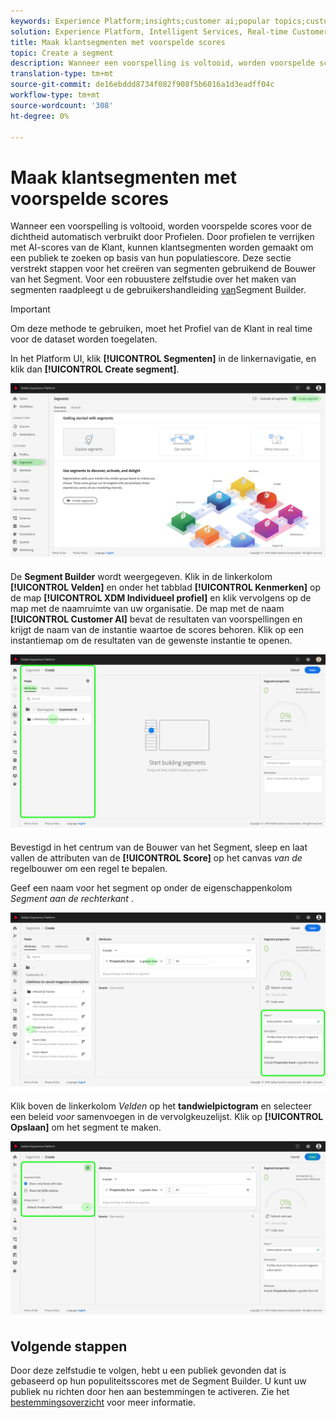 ```yaml
---
keywords: Experience Platform;insights;customer ai;popular topics;customer ai segments
solution: Experience Platform, Intelligent Services, Real-time Customer Data Platform
title: Maak klantsegmenten met voorspelde scores
topic: Create a segment
description: Wanneer een voorspelling is voltooid, worden voorspelde scores voor de dichtheid automatisch verbruikt door Profielen. Door profielen te verrijken met AI-scores van de Klant, kunnen klantsegmenten worden gemaakt om een publiek te zoeken op basis van hun populatiescore. Deze sectie verstrekt stappen voor het creëren van segmenten gebruikend de Bouwer van het Segment.
translation-type: tm+mt
source-git-commit: de16ebddd8734f082f908f5b6016a1d3eadff04c
workflow-type: tm+mt
source-wordcount: '308'
ht-degree: 0%

---
```



# Maak klantsegmenten met voorspelde scores

Wanneer een voorspelling is voltooid, worden voorspelde scores voor de dichtheid automatisch verbruikt door Profielen. Door profielen te verrijken met AI-scores van de Klant, kunnen klantsegmenten worden gemaakt om een publiek te zoeken op basis van hun populatiescore. Deze sectie verstrekt stappen voor het creëren van segmenten gebruikend de Bouwer van het Segment. Voor een robuustere zelfstudie over het maken van segmenten raadpleegt u de gebruikershandleiding [van](../../../segmentation/ui/segment-builder.md)Segment Builder.

>[!IMPORTANT]
>
>Om deze methode te gebruiken, moet het Profiel van de Klant in real time voor de dataset worden toegelaten.

In het Platform UI, klik **[!UICONTROL Segmenten]** in de linkernavigatie, en klik dan **[!UICONTROL Create segment]**.

![](../images/user-guide/segments.png)

De **Segment Builder** wordt weergegeven. Klik in de linkerkolom **[!UICONTROL Velden]** en onder het tabblad **[!UICONTROL Kenmerken]** op de map **[!UICONTROL XDM Individueel profiel]** en klik vervolgens op de map met de naamruimte van uw organisatie. De map met de naam **[!UICONTROL Customer AI]** bevat de resultaten van voorspellingen en krijgt de naam van de instantie waartoe de scores behoren. Klik op een instantiemap om de resultaten van de gewenste instantie te openen.

![](../images/user-guide/results.png)

Bevestigd in het centrum van de Bouwer van het Segment, sleep en laat vallen de attributen van de **[!UICONTROL Score]** op het canvas *van de* regelbouwer om een regel te bepalen.

Geef een naam voor het segment op onder de eigenschappenkolom *Segment aan de rechterkant* .

![](../images/user-guide/properties.png)

Klik boven de linkerkolom *Velden* op het **tandwielpictogram** en selecteer een beleid *voor* samenvoegen in de vervolgkeuzelijst. Klik op **[!UICONTROL Opslaan]** om het segment te maken.

![](../images/user-guide/merge_policy.png)

## Volgende stappen

Door deze zelfstudie te volgen, hebt u een publiek gevonden dat is gebaseerd op hun populiteitsscores met de Segment Builder. U kunt uw publiek nu richten door hen aan bestemmingen te activeren. Zie het [bestemmingsoverzicht](../../../destinations/home.md) voor meer informatie.